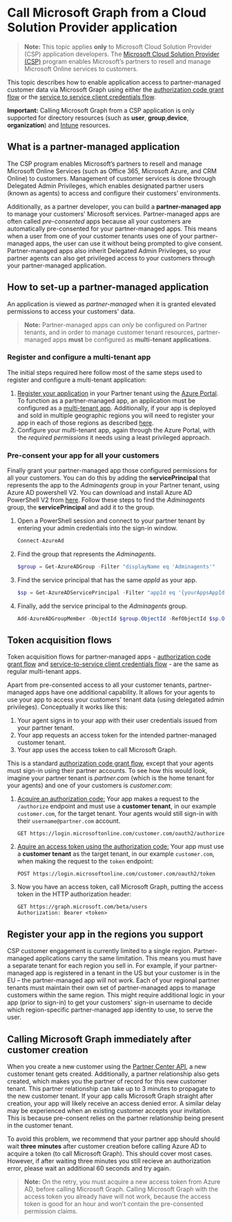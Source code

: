 # Call Microsoft Graph from a Cloud Solution Provider application

> **Note:** This topic applies **only** to Microsoft Cloud Solution Provider (CSP) application developers. The [Microsoft Cloud Solution Provider (CSP)](https://partner.microsoft.com/en-US/cloud-solution-provider) program enables Microsoft’s partners to resell and manage Microsoft Online services to customers.

This topic describes how to enable application access to partner-managed customer data via Microsoft Graph using either the [authorization code grant flow](https://docs.microsoft.com/azure/active-directory/develop/active-directory-protocols-oauth-code) or the [service to service client credentials flow](https://docs.microsoft.com/azure/active-directory/develop/active-directory-protocols-oauth-service-to-service).

**Important:** Calling Microsoft Graph from a CSP application is only supported for directory resources (such as **user**, **group**,**device**, **organization**) and [Intune](../api-reference/beta/resources/intune_graph_overview.md) resources.

## What is a partner-managed application

The CSP program enables Microsoft’s partners to resell and manage Microsoft Online Services (such as Office 365, Microsoft Azure, and CRM Online) to customers. Management of customer services is done through Delegated Admin Privileges, which enables designated partner users (known as agents) to access and configure their customers’ environments.

Additionally, as a partner developer, you can build a **partner-managed app** to manage your customers' Microsoft services. Partner-managed apps are often called *pre-consented* apps because all your customers are automatically pre-consented for your partner-managed apps. This means when a user from one of your customer tenants uses one of your partner-managed apps, the user can use it without being prompted to give consent. Partner-managed apps also inherit Delegated Admin Privileges, so your partner agents can also get privileged access to your customers through your partner-managed application.

## How to set-up a partner-managed application

An application is viewed as *partner-managed* when it is granted elevated permissions to access your customers' data.

> **Note:** Partner-managed apps can *only* be configured on Partner tenants, and in order to manage customer tenant resources, partner-managed apps **must** be configured as **multi-tenant applications**.

### Register and configure a multi-tenant app

The initial steps required here follow most of the same steps used to register and configure a multi-tenant application:

1. [Register your application](https://docs.microsoft.com/azure/active-directory/active-directory-app-registration) in your Partner tenant using the [Azure Portal](https://portal.azure.com). To function as a partner-managed app, an application must be configured as a [multi-tenant app](https://docs.microsoft.com/azure/active-directory/develop/active-directory-devhowto-multi-tenant-overview#update-registration-to-be-multi-tenant). Additionally, if your app is deployed and sold in multiple geographic regions you will need to register your app in each of those regions as described <a href="#region">here</a>.
2. Configure your multi-tenant app, again through the Azure Portal, with the *required permissions* it needs using a least privileged approach.

### Pre-consent your app for all your customers

Finally grant your partner-managed app those configured permissions for all your customers. You can do this by adding the **servicePrincipal** that represents the app to the *Adminagents* group in your Partner tenant, using Azure AD powershell V2. You can download and install Azure AD PowerShell V2 from [here](https://www.powershellgallery.com/packages/AzureAD).  Follow these steps to find the *Adminagents* group, the **servicePrincipal** and add it to the group.

1. Open a PowerShell session and connect to your partner tenant by entering your admin credentials into the sign-in window.

    ```PowerShell
    Connect-AzureAd
    ```

2. Find the group that represents the *Adminagents*.

    ```PowerShell
    $group = Get-AzureADGroup -Filter "displayName eq 'Adminagents'"
    ```

3. Find the service principal that has the same *appId* as your app.

    ```PowerShell
    $sp = Get-AzureADServicePrincipal -Filter "appId eq '{yourAppsAppId}'"
    ```

4. Finally, add the service principal to the *Adminagents* group.

    ```PowerShell
    Add-AzureADGroupMember -ObjectId $group.ObjectId -RefObjectId $sp.ObjectId
    ```

## Token acquisition flows

Token acquisition flows for partner-managed apps - [authorization code grant flow](https://docs.microsoft.com/azure/active-directory/develop/active-directory-protocols-oauth-code) and [service-to-service client credentials flow](https://docs.microsoft.com/azure/active-directory/develop/active-directory-protocols-oauth-service-to-service) - are the same as regular multi-tenant apps.

Apart from pre-consented access to all your customer tenants, partner-managed apps have one additional capability. It allows for your agents to use your app to access your customers' tenant data (using delegated admin privileges). Conceptually it works like this:

1. Your agent signs in to your app with their user credentials issued from your partner tenant.
2. Your app requests an access token for the intended partner-managed customer tenant.
3. Your app uses the access token to call Microsoft Graph.

This is a standard [authorization code grant flow](https://docs.microsoft.com/azure/active-directory/develop/active-directory-protocols-oauth-code), except that your agents must sign-in using their partner accounts. To see how this would look, imagine your partner tenant is *partner.com* (which is the home tenant for your agents) and one of your customers is *customer.com*:

1. [Acquire an authorization code:](https://docs.microsoft.com/azure/active-directory/develop/active-directory-protocols-oauth-code#request-an-authorization-code) Your app makes a request to the ```/authorize``` endpoint and must use a **customer tenant**, in our example ```customer.com```, for the target tenant. Your agents would still sign-in with their ```username@partner.com``` account.

    ```http
    GET https://login.microsoftonline.com/customer.com/oauth2/authorize
    ```

2. [Aquire an access token using the authorization code:](https://docs.microsoft.com/azure/active-directory/develop/active-directory-protocols-oauth-code#use-the-authorization-code-to-request-an-access-token) Your app must use a **customer tenant** as the target tenant, in our example ```customer.com```, when making the request to the ```token``` endpoint:

    ```http
    POST https://login.microsoftonline.com/customer.com/oauth2/token
    ```

3. Now you have an access token, call Microsoft Graph, putting the access token in the HTTP authorization header:

    ```http
    GET https://graph.microsoft.com/beta/users
    Authorization: Bearer <token>
    ```

## Register your app in the regions you support
<a name="region"></a>

CSP customer engagement is currently limited to a single region. Partner-managed applications carry the same limitation. This means you must have a separate tenant for each region you sell in. For example, if your partner-managed app is registered in a tenant in the US but your customer is in the EU – the partner-managed app will not work.  Each of your regional partner tenants must maintain their own set of partner-managed apps to manage customers within the same region. This might require additional logic in your app (prior to sign-in) to get your customers' sign-in username to decide which region-specific partner-managed app identity to use, to serve the user.

## Calling Microsoft Graph immediately after customer creation

When you create a new customer using the [Partner Center API](https://partnercenter.microsoft.com/en-us/partner/developer), a new customer tenant gets created. Additionally, a partner relationship also gets created, which makes you the partner of record for this new customer tenant. This partner relationship can take up to 3 minutes to propagate to the new customer tenant. If your app calls Microsoft Graph straight after creation, your app will likely receive an access denied error. A similar delay may be experienced when an existing customer accepts your invitation. This is because pre-consent relies on the partner relationship being present in the customer tenant.

To avoid this problem, we recommend that your partner app should should wait **three minutes** after customer creation before calling Azure AD to acquire a token (to call Microsoft Graph). This should cover most cases. 
However, if after waiting three minutes you still recieve an authorization error, please wait an additional 60 seconds and try again.

> **Note:** On the retry, you must acquire a new access token from Azure AD, before calling Microsoft Graph.  Calling Microsoft Graph with the access token you already have will not work, because the access token is good for an hour and won’t contain the pre-consented permission claims.
